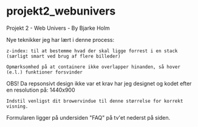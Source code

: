# projekt2_webunivers

Projekt 2 - Web Univers - By Bjarke Holm

Nye teknikker jeg har lært i denne process:

    z-index: til at bestemme hvad der skal ligge forrest i en stack (særligt smart ved brug af flere billeder)

    Opmærksomhed på at containere ikke overlapper hinanden, så hover (e.l.) funktioner forsvinder

OBS!
Da repsonsivt design ikke var et krav har jeg designet og kodet efter en resolution på:
1440x900

    Indstil venligst dit browervindue til denne størrelse for korrekt visning.

Formularen ligger på undersiden "FAQ" på tv'et nederst på siden.
